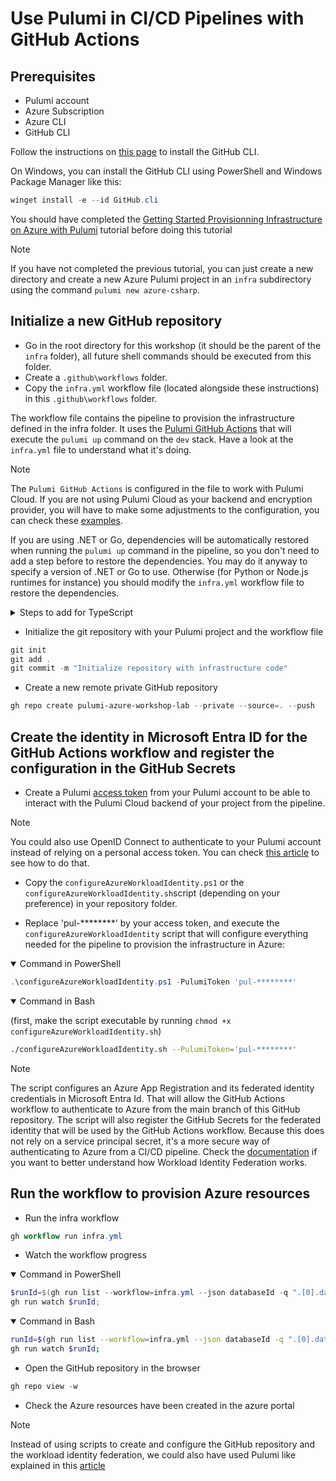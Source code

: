 # Use Pulumi in CI/CD Pipelines with GitHub Actions

## Prerequisites

- Pulumi account
- Azure Subscription
- Azure CLI
- GitHub CLI

Follow the instructions on [this page](https://github.com/cli/cli#installation) to install the GitHub CLI.

On Windows, you can install the GitHub CLI using PowerShell and Windows Package Manager like this:

```powershell
winget install -e --id GitHub.cli
```

You should have completed the [Getting Started Provisionning Infrastructure on Azure with Pulumi](./README.md) tutorial before doing this tutorial

> [!NOTE]  
> If you have not completed the previous tutorial, you can just create a new directory and create a new Azure Pulumi project in an `infra` subdirectory using the command `pulumi new azure-csharp`.

## Initialize a new GitHub repository

- Go in the root directory for this workshop (it should be the parent of the `infra` folder), all future shell commands should be executed from this folder. 
- Create a `.github\workflows` folder.
- Copy the `infra.yml` workflow file (located alongside these instructions) in this `.github\workflows` folder.

The workflow file contains the pipeline to provision the infrastructure defined in the infra folder. It uses the [Pulumi GitHub Actions](https://github.com/pulumi/actions) that will execute the `pulumi up` command on the `dev` stack. Have a look at the `infra.yml` file to understand what it's doing.

> [!NOTE]
> The `Pulumi GitHub Actions` is configured in the file to work with Pulumi Cloud. If you are not using Pulumi Cloud as your backend and encryption provider, you will have to make some adjustments to the configuration, you can check these [examples](https://github.com/pulumi/actions/tree/main/examples).

If you are using .NET or Go, dependencies will be automatically restored when running the `pulumi up` command in the pipeline, so you don't need to add a step before to restore the dependencies. You may do it anyway to specify a version of .NET or Go to use. Otherwise (for Python or Node.js runtimes for instance) you should modify the `infra.yml` workflow file to restore the dependencies.

<details>
  <summary>Steps to add for TypeScript</summary>

```yaml
- name: Install pnpm
  uses: pnpm/action-setup@v4
  with:
    version: latest

- name: Use Node.js LTS version
  uses: actions/setup-node@v4
  with:
    node-version: 'lts/*'
    cache: 'pnpm'
    cache-dependency-path: './infra/pnpm-lock.yaml'

- name: Install dependencies
  run: pnpm install
  working-directory: 'infra'
```
</details>

- Initialize the git repository with your Pulumi project and the workflow file

```powershell
git init
git add .
git commit -m "Initialize repository with infrastructure code"
```

- Create a new remote private GitHub repository

```powershell
gh repo create pulumi-azure-workshop-lab --private --source=. --push
```

## Create the identity in Microsoft Entra ID for the GitHub Actions workflow and register the configuration in the GitHub Secrets 

- Create a Pulumi [access token](https://www.pulumi.com/docs/pulumi-cloud/access-management/access-tokens/) from your Pulumi account to be able to interact with the Pulumi Cloud backend of your project from the pipeline.

> [!NOTE]
> You could also use OpenID Connect to authenticate to your Pulumi account instead of relying on a personal access token. You can check [this article](https://www.pulumi.com/docs/pulumi-cloud/access-management/oidc/client/github/) to see how to do that.

- Copy the `configureAzureWorkloadIdentity.ps1` or the `configureAzureWorkloadIdentity.sh`script (depending on your preference) in your repository folder.

- Replace 'pul-********' by your access token, and execute the `configureAzureWorkloadIdentity` script that will configure everything needed for the pipeline to provision the infrastructure in Azure:

<details open>
  <summary>Command in PowerShell</summary>

```powershell
.\configureAzureWorkloadIdentity.ps1 -PulumiToken 'pul-********'
```
</details>

<details open>
  <summary>Command in Bash</summary>

(first, make the script executable by running `chmod +x configureAzureWorkloadIdentity.sh`) 
```bash
./configureAzureWorkloadIdentity.sh --PulumiToken='pul-********'
```
</details>

> [!NOTE]
> The script configures an Azure App Registration and its federated identity credentials in Microsoft Entra Id. That will allow the GitHub Actions workflow to authenticate to Azure from the main branch of this GitHub repository. The script will also register the GitHub Secrets for the federated identity that will be used by the GitHub Actions workflow. Because this does not rely on a service principal secret, it's a more secure way of authenticating to Azure from a CI/CD pipeline. Check the [documentation](https://learn.microsoft.com/en-us/entra/workload-id/workload-identity-federation#how-it-works) if you want to better understand how Workload Identity Federation works.

## Run the workflow to provision Azure resources

- Run the infra workflow

```powershell
gh workflow run infra.yml
```

- Watch the workflow progress

<details open>
  <summary>Command in PowerShell</summary>

```powershell
$runId=$(gh run list --workflow=infra.yml --json databaseId -q ".[0].databaseId");
gh run watch $runId;
```

</details>

<details open>
  <summary>Command in Bash</summary>

```bash
runId=$(gh run list --workflow=infra.yml --json databaseId -q ".[0].databaseId");
gh run watch $runId;
```

</details>


- Open the GitHub repository in the browser

```powershell
gh repo view -w
```

- Check the Azure resources have been created in the azure portal

> [!NOTE]  
> Instead of using scripts to create and configure the GitHub repository and the workload identity federation, we could also have used Pulumi like explained in this [article](https://www.techwatching.dev/posts/azure-ready-github-repository)